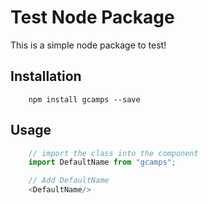 Test Node Package
=========

This is a simple node package to test!

## Installation

```shell
    npm install gcamps --save
```

## Usage

```js
    // import the class into the component
    import DefaultName from "gcamps";

    // Add DefaultName
    <DefaultName/>
```